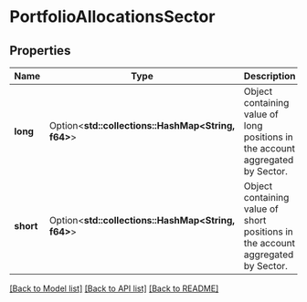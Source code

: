 # PortfolioAllocationsSector

## Properties

Name | Type | Description | Notes
------------ | ------------- | ------------- | -------------
**long** | Option<**std::collections::HashMap<String, f64>**> | Object containing value of long positions in the account aggregated by Sector. | [optional]
**short** | Option<**std::collections::HashMap<String, f64>**> | Object containing value of short positions in the account aggregated by Sector. | [optional]

[[Back to Model list]](../README.md#documentation-for-models) [[Back to API list]](../README.md#documentation-for-api-endpoints) [[Back to README]](../README.md)


